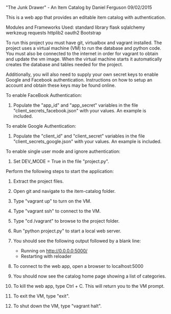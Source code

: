 "The Junk Drawer" -  An Item Catalog
by Daniel Ferguson 09/02/2015

This is a web app that provides an editable item catalog with authentication.

Modules and Frameworks Used:
  standard library
  flask
  sqlalchemy
  werkzeug
  requests
  httplib2
  oauth2
  Bootstrap
  

To run this project you must have git, virtualbox and vagrant installed. The
project uses a virtual machine (VM) to run the database and python code. You
must also be connected to the internet in order for vagrant to obtain and 
update the vm image. When the virtual machine starts it automatically creates
the database and tables needed for the project.

Additionally, you will also need to supply your own secret keys to enable 
Google and Facebook authentication. Instructions on how to setup an account 
and obtain these keys may be found online.

To enable FaceBook Authentication:
1. Populate the "app_id" and "app_secret" variables in the file
    "client_secrets_facebook.json" with your values. An example is included.

To enable Google Authentication:
1. Populate the "client_id" and "client_secret" variables in the file
    "client_secrets_google.json" with your values. An example is included.

To enable single user mode and ignore authentication:
1. Set DEV_MODE = True in the file "project.py".

Perform the following steps to start the application:
1. Extract the project files.
2. Open git and navigate to the item-catalog folder.
3. Type "vagrant up" to turn on the VM.
4. Type "vagrant ssh" to connect to the VM.
5. Type "cd /vagrant" to browse to the project folder.
6. Run "python project.py" to start a local web server.
7. You should see the following output followed by a blank line:
	 * Running on http://0.0.0.0:5000/
	 * Restarting with reloader

8. To connect to the web app, open a browser to localhost:5000
9. You should now see the catalog home page showing a list of categories.
10. To kill the web app, type Ctrl + C. This will return you to the VM prompt.
11. To exit the VM, type "exit".
12. To shut down the VM, type "vagrant halt".
